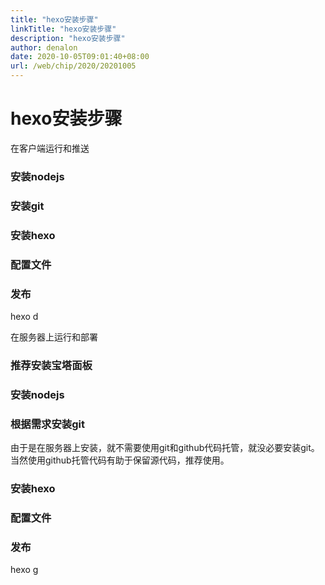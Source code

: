 ```yaml
---
title: "hexo安装步骤"
linkTitle: "hexo安装步骤"
description: "hexo安装步骤"
author: denalon
date: 2020-10-05T09:01:40+08:00
url: /web/chip/2020/20201005
---
```



# hexo安装步骤

在客户端运行和推送


### 安装nodejs

### 安装git

### 安装hexo

### 配置文件

### 发布

hexo d


在服务器上运行和部署

### 推荐安装宝塔面板

### 安装nodejs

### 根据需求安装git

由于是在服务器上安装，就不需要使用git和github代码托管，就没必要安装git。当然使用github托管代码有助于保留源代码，推荐使用。

### 安装hexo

### 配置文件

### 发布

hexo g
